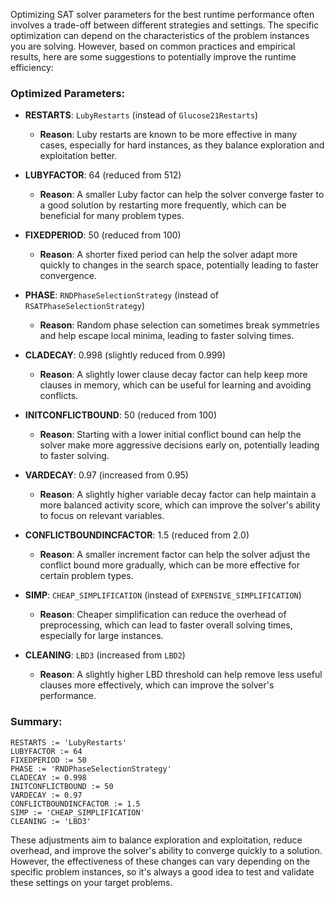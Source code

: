 Optimizing SAT solver parameters for the best runtime performance often involves a trade-off between different strategies and settings. The specific optimization can depend on the characteristics of the problem instances you are solving. However, based on common practices and empirical results, here are some suggestions to potentially improve the runtime efficiency:

### Optimized Parameters:
- **RESTARTS**: `LubyRestarts` (instead of `Glucose21Restarts`)
  - **Reason**: Luby restarts are known to be more effective in many cases, especially for hard instances, as they balance exploration and exploitation better.
  
- **LUBYFACTOR**: 64 (reduced from 512)
  - **Reason**: A smaller Luby factor can help the solver converge faster to a good solution by restarting more frequently, which can be beneficial for many problem types.

- **FIXEDPERIOD**: 50 (reduced from 100)
  - **Reason**: A shorter fixed period can help the solver adapt more quickly to changes in the search space, potentially leading to faster convergence.

- **PHASE**: `RNDPhaseSelectionStrategy` (instead of `RSATPhaseSelectionStrategy`)
  - **Reason**: Random phase selection can sometimes break symmetries and help escape local minima, leading to faster solving times.

- **CLADECAY**: 0.998 (slightly reduced from 0.999)
  - **Reason**: A slightly lower clause decay factor can help keep more clauses in memory, which can be useful for learning and avoiding conflicts.

- **INITCONFLICTBOUND**: 50 (reduced from 100)
  - **Reason**: Starting with a lower initial conflict bound can help the solver make more aggressive decisions early on, potentially leading to faster solving.

- **VARDECAY**: 0.97 (increased from 0.95)
  - **Reason**: A slightly higher variable decay factor can help maintain a more balanced activity score, which can improve the solver's ability to focus on relevant variables.

- **CONFLICTBOUNDINCFACTOR**: 1.5 (reduced from 2.0)
  - **Reason**: A smaller increment factor can help the solver adjust the conflict bound more gradually, which can be more effective for certain problem types.

- **SIMP**: `CHEAP_SIMPLIFICATION` (instead of `EXPENSIVE_SIMPLIFICATION`)
  - **Reason**: Cheaper simplification can reduce the overhead of preprocessing, which can lead to faster overall solving times, especially for large instances.

- **CLEANING**: `LBD3` (increased from `LBD2`)
  - **Reason**: A slightly higher LBD threshold can help remove less useful clauses more effectively, which can improve the solver's performance.

### Summary:
```plaintext
RESTARTS := 'LubyRestarts'
LUBYFACTOR := 64
FIXEDPERIOD := 50
PHASE := 'RNDPhaseSelectionStrategy'
CLADECAY := 0.998
INITCONFLICTBOUND := 50
VARDECAY := 0.97
CONFLICTBOUNDINCFACTOR := 1.5
SIMP := 'CHEAP_SIMPLIFICATION'
CLEANING := 'LBD3'
```

These adjustments aim to balance exploration and exploitation, reduce overhead, and improve the solver's ability to converge quickly to a solution. However, the effectiveness of these changes can vary depending on the specific problem instances, so it's always a good idea to test and validate these settings on your target problems.
